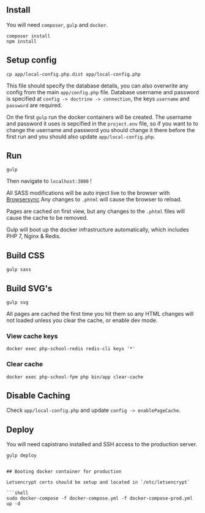 ## Install

You will need `composer`, `gulp` and `docker`.

```shell
composer install
npm install
```

## Setup config

```shell
cp app/local-config.php.dist app/local-config.php
```

This file should specify the database details, you can also overwrite any config from the main `app/config.php` file.
Database username and password is specified at `config -> doctrine -> connection`, the keys `username` and `password` are required.

On the first `gulp` run the docker containers will be created. The username and password it uses is sepcified in the `project.env` file, so if you want to to change the username and password you should change it there before the first run and you should also update `app/local-config.php`.

## Run
```shell
gulp
```

Then navigate to `localhost:3000` !

All SASS modifications will be auto inject live to the browser with [Browsersync](https://www.browsersync.io)
Any changes to `.phtml` will cause the browser to reload.

Pages are cached on first view, but any changes to the `.phtml` files will cause the cache to be removed.

Gulp will boot up the docker infrastructure automatically, which includes PHP 7, Nginx & Redis.

## Build CSS

```shell
gulp sass
```

## Build SVG's
```shell
gulp svg
```

All pages are cached the first time you hit them so any HTML changes will not loaded unless you clear the cache, or enable dev mode.

### View cache keys

```shell
docker exec php-school-redis redis-cli keys '*'
```

### Clear cache

```shell
docker exec php-school-fpm php bin/app clear-cache
```


## Disable Caching

Check `app/local-config.php` and update `config -> enablePageCache`.

## Deploy

You will need capistrano installed and SSH access to the production server.

```shell
gulp deploy
``

## Booting docker container for production

Letsencrypt certs should be setup and located in `/etc/letsencrypt`

```shell
sudo docker-compose -f docker-compose.yml -f docker-compose-prod.yml up -d
```
